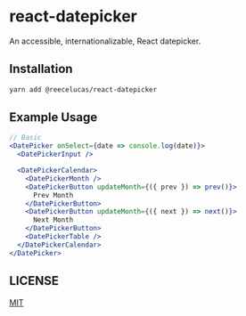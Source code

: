 # react-datepicker

An accessible, internationalizable, React datepicker.

## Installation

```Bash
yarn add @reecelucas/react-datepicker
```

## Example Usage

```jsx
// Basic
<DatePicker onSelect={date => console.log(date)}>
  <DatePickerInput />

  <DatePickerCalendar>
    <DatePickerMonth />
    <DatePickerButton updateMonth={({ prev }) => prev()}>
      Prev Month
    </DatePickerButton>
    <DatePickerButton updateMonth={({ next }) => next()}>
      Next Month
    </DatePickerButton>
    <DatePickerTable />
  </DatePickerCalendar>
</DatePicker>
```

## LICENSE

[MIT](./LICENSE)
